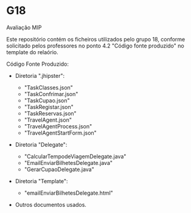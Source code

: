 # G18
Avaliação MIP




Este repositório contém os ficheiros utilizados pelo grupo 18, conforme solicitado pelos professores no ponto 4.2 "Código fonte produzido" no template do relaório.

Código Fonte Produzido:
* Diretoria ".jhipster":
  - "TaskClasses.json"
  - "TaskConfrimar.json"
  - "TaskCupao.json"
  - "TaskRegistar.json"
  - "TaskReservas.json"
  - "TravelAgent.json"
  - "TravelAgentProcess.json"
  - "TravelAgentStartForm.json"

* Diretoria "Delegate":
  - "CalcularTempodeViagemDelegate.java"
  - "EmailEnviarBilhetesDelegate.java"
  - "GerarCupaoDelegate.java"

* Diretoria "Template":
  - "emailEnviarBilhetesDelegate.html"


* Outros documentos usados.
